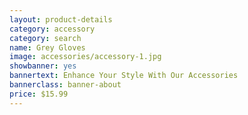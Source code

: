 ```yaml
---
layout: product-details
category: accessory
category: search
name: Grey Gloves
image: accessories/accessory-1.jpg
showbanner: yes
bannertext: Enhance Your Style With Our Accessories
bannerclass: banner-about
price: $15.99
---
```


